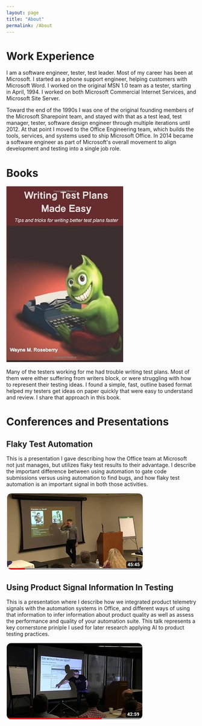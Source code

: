 ```yaml
---
layout: page
title: "About"
permalink: /About
---
```


Work Experience
==========
I am a software engineer, tester, test leader. Most of my career has been at Microsoft. I started as a phone support 
engineer, helping customers with Microsoft Word. I worked on the original MSN 1.0 team as a tester, starting in April,
1994. I worked on both Microsoft Commercial Internet Services, and Microsoft Site Server.

Toward the end of the 1990s I was one of the original founding members of the Microsoft Sharepoint team, and stayed
with that as a test lead, test manager, tester, software design engineer through multiple iterations until 2012. At that
point I moved to the Office Engineering team, which builds the tools, services, and systems used to ship Microsoft Office.
In 2014 became a software engineer as part of Microsoft's overall movement to align development and testing into a
single job role.

Books
==========

<a href="https://www.amazon.com/Writing-Test-Plans-Made-Easy/dp/1478333693">![Writing Test Plans Made Eash](/assets/writingtestplanscover.jpg)</a>

Many of the testers working for me had trouble writing test plans. Most of them were either suffering from writers
block, or were struggling with how to represent their testing ideas. I found a simple, fast, outline based
format helped my testers get ideas on paper quickly that were easy to understand and review. I share that approach in this book.

Conferences and Presentations
==========

Flaky Test Automation
---------------------
This is a presentation I gave describing how the Office team at Microsoft not just manages, but
utilizes flaky test results to their advantage. I describe the important difference between using
automation to gate code submissions versus using automation to find bugs, and how flaky test
automation is an important signal in both those activities.

<a href="https://www.youtube.com/watch?v=S-da7O4d_Jw&t=370s">![Winning with Flaky Test Automation](/assets/flakyautomationconfimage.jpg)</a>

Using Product Signal Information In Testing
---------------------
This is a presentation where I describe how we integrated product telemetry signals
with the automation systems in Office, and different ways of using that information to
infer information about product quality as well as assess the performance and quality
of your automation suite. This talk represents a key cornerstone priniple I used for
later research applying AI to product testing practices.

<a href="https://www.youtube.com/watch?v=tulztPtNSDo&t=1821s">![Is Your Automation Any Good](/assets/isyourautomationanygoodconfimage.jpg)</a>
